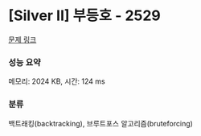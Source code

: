 # [Silver II] 부등호 - 2529 

[문제 링크](https://www.acmicpc.net/problem/2529) 

### 성능 요약

메모리: 2024 KB, 시간: 124 ms

### 분류

백트래킹(backtracking), 브루트포스 알고리즘(bruteforcing)

